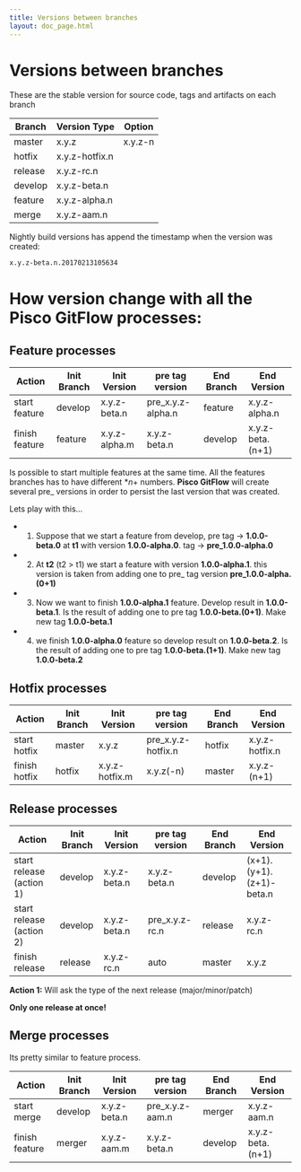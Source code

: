 ```yaml
---
title: Versions between branches
layout: doc_page.html
---
```


# Versions between branches

These are the stable version for source code, tags and artifacts on each branch

| Branch | Version Type | Option |
| --- | --- | --- |
| master | x.y.z |	x.y.z-n |
| hotfix | x.y.z-hotfix.n |	|
| release | x.y.z-rc.n | |
| develop | x.y.z-beta.n | |
| feature | x.y.z-alpha.n | |
| merge | x.y.z-aam.n | |

Nightly build versions has append the timestamp when the version was created:

    x.y.z-beta.n.20170213105634

# How version change with all the **Pisco GitFlow** processes:

## Feature processes

| Action | Init Branch | Init Version | pre tag version |End Branch | End Version |
| --- | --- | --- | --- | --- | --- |
| start feature | develop | x.y.z-beta.n | pre_x.y.z-alpha.n | feature | x.y.z-alpha.n |
| finish feature | feature | x.y.z-alpha.m | x.y.z-beta.n | develop | x.y.z-beta.(n+1) |

Is possible to start multiple features at the same time. All the features branches has to have different **n*+ numbers. **Pisco GitFlow** will create several pre_ versions in order to persist the last version that was created.

Lets play with this...

- 1) Suppose that we start a feature from develop, pre tag -> **1.0.0-beta.0** at **t1** with version **1.0.0-alpha.0**. tag -> **pre_1.0.0-alpha.0**
- 2) At **t2** (t2 > t1) we start a feature with version **1.0.0-alpha.1**. this version is taken from adding one to pre_ tag version **pre_1.0.0-alpha.(0+1)**
- 3) Now we want to finish **1.0.0-alpha.1** feature. Develop result in **1.0.0-beta.1**. Is the result of adding one to pre tag **1.0.0-beta.(0+1)**. Make new tag **1.0.0-beta.1**
- 4) we finish **1.0.0-alpha.0** feature so develop result on **1.0.0-beta.2**. Is the result of adding one to pre tag **1.0.0-beta.(1+1)**. Make new tag **1.0.0-beta.2**

## Hotfix processes

| Action | Init Branch | Init Version | pre tag version |End Branch | End Version |
| --- | --- | --- | --- | --- | --- |
| start hotfix | master | x.y.z | pre_x.y.z-hotfix.n | hotfix | x.y.z-hotfix.n |
| finish hotfix | hotfix | x.y.z-hotfix.m | x.y.z(-n) | master | x.y.z-(n+1) |

## Release processes

| Action | Init Branch | Init Version | pre tag version |End Branch | End Version |
| --- | --- | --- | --- | --- | --- |
| start release (action 1) | develop | x.y.z-beta.n | x.y.z-beta.n | develop | (x+1).(y+1).(z+1)-beta.n |
| start release (action 2) | develop | x.y.z-beta.n | pre_x.y.z-rc.n | release | x.y.z-rc.n |
| finish release | release | x.y.z-rc.n | auto | master | x.y.z |

**Action 1:** Will ask the type of the next release (major/minor/patch)

**Only one release at once!**

## Merge processes

Its pretty similar to feature process.

| Action | Init Branch | Init Version | pre tag version |End Branch | End Version |
| --- | --- | --- | --- | --- | --- |
| start merge | develop | x.y.z-beta.n | pre_x.y.z-aam.n | merger | x.y.z-aam.n |
| finish feature | merger | x.y.z-aam.m | x.y.z-beta.n | develop | x.y.z-beta.(n+1) |



